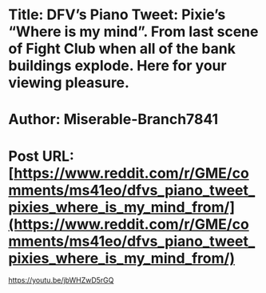 # Title: DFV’s Piano Tweet: Pixie’s “Where is my mind”. From last scene of Fight Club when all of the bank buildings explode. Here for your viewing pleasure.
# Author: Miserable-Branch7841
# Post URL: [https://www.reddit.com/r/GME/comments/ms41eo/dfvs_piano_tweet_pixies_where_is_my_mind_from/](https://www.reddit.com/r/GME/comments/ms41eo/dfvs_piano_tweet_pixies_where_is_my_mind_from/)


https://youtu.be/jbWHZwD5rGQ